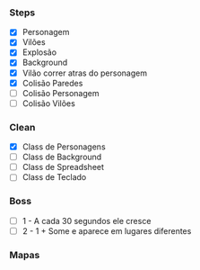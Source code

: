 ### Steps

* [x] Personagem
* [x] Vilões
* [x] Explosão
* [x] Background
* [x] Vilão correr atras do personagem
* [x] Colisão Paredes
* [ ] Colisão Personagem
* [ ] Colisão Vilões

### Clean

* [x] Class de Personagens
* [ ] Class de Background
* [ ] Class de Spreadsheet
* [ ] Class de Teclado

### Boss

* [ ] 1 - A cada 30 segundos ele cresce
* [ ] 2 - 1 + Some e aparece em lugares diferentes

### Mapas

